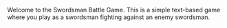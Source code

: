 Welcome to the Swordsman Battle Game. This is a simple text-based game where you play as a swordsman fighting against an enemy swordsman.

